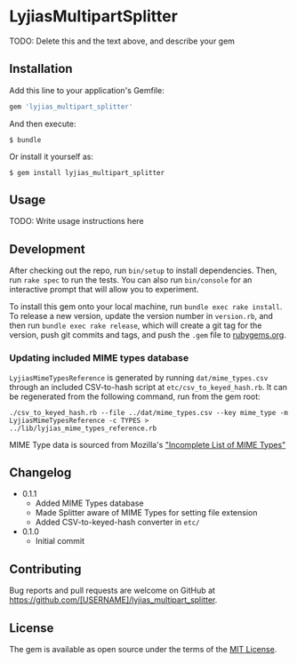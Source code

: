 # LyjiasMultipartSplitter

TODO: Delete this and the text above, and describe your gem

## Installation

Add this line to your application's Gemfile:

```ruby
gem 'lyjias_multipart_splitter'
```

And then execute:

    $ bundle

Or install it yourself as:

    $ gem install lyjias_multipart_splitter

## Usage

TODO: Write usage instructions here

## Development

After checking out the repo, run `bin/setup` to install dependencies. Then, run `rake spec` to run the tests. You can also run `bin/console` for an interactive prompt that will allow you to experiment.

To install this gem onto your local machine, run `bundle exec rake install`. To release a new version, update the version number in `version.rb`, and then run `bundle exec rake release`, which will create a git tag for the version, push git commits and tags, and push the `.gem` file to [rubygems.org](https://rubygems.org).

### Updating included MIME types database
`LyjiasMimeTypesReference` is generated by running `dat/mime_types.csv` through an included CSV-to-hash script at `etc/csv_to_keyed_hash.rb`. It can be regenerated from the following command, run from the gem root:

    ./csv_to_keyed_hash.rb --file ../dat/mime_types.csv --key mime_type -m LyjiasMimeTypesReference -c TYPES > ../lib/lyjias_mime_types_reference.rb

MIME Type data is sourced from Mozilla's ["Incomplete List of MIME Types"](https://developer.mozilla.org/en-US/docs/Web/HTTP/Basics_of_HTTP/MIME_types/Complete_list_of_MIME_types)

## Changelog
* 0.1.1
    * Added MIME Types database
    * Made Splitter aware of MIME Types for setting file extension
    * Added CSV-to-keyed-hash converter in `etc/`
* 0.1.0
    * Initial commit

## Contributing

Bug reports and pull requests are welcome on GitHub at https://github.com/[USERNAME]/lyjias_multipart_splitter.

## License

The gem is available as open source under the terms of the [MIT License](http://opensource.org/licenses/MIT).

